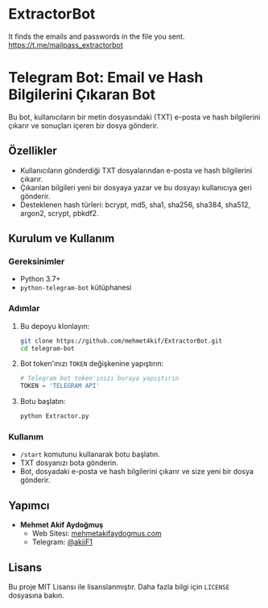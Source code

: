 # ExtractorBot
It finds the emails and passwords in the file you sent. 
https://t.me/mailpass_extractorbot

# Telegram Bot: Email ve Hash Bilgilerini Çıkaran Bot

Bu bot, kullanıcıların bir metin dosyasındaki (TXT) e-posta ve hash bilgilerini çıkarır ve sonuçları içeren bir dosya gönderir.

## Özellikler

- Kullanıcıların gönderdiği TXT dosyalarından e-posta ve hash bilgilerini çıkarır.
- Çıkarılan bilgileri yeni bir dosyaya yazar ve bu dosyayı kullanıcıya geri gönderir.
- Desteklenen hash türleri: bcrypt, md5, sha1, sha256, sha384, sha512, argon2, scrypt, pbkdf2.

## Kurulum ve Kullanım

### Gereksinimler

- Python 3.7+
- `python-telegram-bot` kütüphanesi

### Adımlar

1. Bu depoyu klonlayın:
    ```sh
    git clone https://github.com/mehmet4kif/ExtractorBot.git
    cd telegram-bot
    ```

2. Bot token'ınızı `TOKEN` değişkenine yapıştırın:
    ```python
    # Telegram bot token'ınızı buraya yapıştırın
    TOKEN = 'TELEGRAM API'
    ```

3. Botu başlatın:
    ```sh
    python Extractor.py
    ```

### Kullanım

- `/start` komutunu kullanarak botu başlatın.
- TXT dosyanızı bota gönderin.
- Bot, dosyadaki e-posta ve hash bilgilerini çıkarır ve size yeni bir dosya gönderir.

## Yapımcı

- **Mehmet Akif Aydoğmuş**
  - Web Sitesi: [mehmetakifaydogmus.com](https://mehmetakifaydogmus.com)
  - Telegram: [@akiiF1](https://t.me/akiiF1)

## Lisans

Bu proje MIT Lisansı ile lisanslanmıştır. Daha fazla bilgi için `LICENSE` dosyasına bakın.

